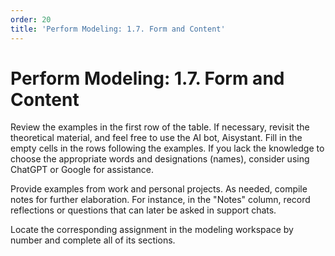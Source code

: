 ```yaml
---
order: 20
title: 'Perform Modeling: 1.7. Form and Content'
---
```


# Perform Modeling: 1.7. Form and Content

Review the examples in the first row of the table. If necessary, revisit the theoretical material, and feel free to use the AI bot, Aisystant. Fill in the empty cells in the rows following the examples. If you lack the knowledge to choose the appropriate words and designations (names), consider using ChatGPT or Google for assistance.

Provide examples from work and personal projects. As needed, compile notes for further elaboration. For instance, in the "Notes" column, record reflections or questions that can later be asked in support chats.

Locate the corresponding assignment in the modeling workspace by number and complete all of its sections.